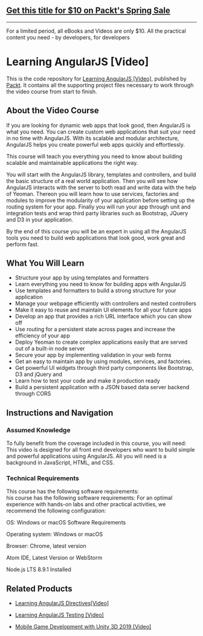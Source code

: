 ## [Get this title for $10 on Packt's Spring Sale](https://www.packt.com/V03842?utm_source=github&utm_medium=packt-github-repo&utm_campaign=spring_10_dollar_2022)
-----
For a limited period, all eBooks and Videos are only $10. All the practical content you need \- by developers, for developers

# Learning AngularJS [Video]
This is the code repository for [Learning AngularJS [Video]](https://www.packtpub.com/web-development/learning-angularjs-video?utm_source=github&utm_medium=repository&utm_campaign=9781783985067), published by [Packt](https://www.packtpub.com/?utm_source=github). It contains all the supporting project files necessary to work through the video course from start to finish.
## About the Video Course
	
If you are looking for dynamic web apps that look good, then AngularJS is what you need. You can create custom web applications that suit your need in no time with AngularJS. With its scalable and modular architecture, AngularJS helps you create powerful web apps quickly and effortlessly.

This course will teach you everything you need to know about building scalable and maintainable applications the right way.

You will start with the AngularJS library, templates and controllers, and build the basic structure of a real world application. Then you will see how AngularJS interacts with the server to both read and write data with the help of Yeoman. Thereon you will learn how to use services, factories and modules to improve the modularity of your application before setting up the routing system for your app. Finally you will run your app through unit and integration tests and wrap third party libraries such as Bootstrap, JQuery and D3 in your application. 

By the end of this course you will be an expert in using all the AngularJS tools you need to build web applications that look good, work great and perform fast.

<H2>What You Will Learn</H2>
<DIV class=book-info-will-learn-text>
<UL>
<LI>Structure your app by using templates and formatters 
<LI>Learn everything you need to know for building apps with AngularJS 
<LI>Use templates and formatters to build a strong structure for your application 
<LI>Manage your webpage efficiently with controllers and nested controllers 
<LI>Make it easy to reuse and maintain UI elements for all your future apps 
<LI>Develop an app that provides a rich URL interface which you can show off 
<LI>Use routing for a persistent state across pages and increase the efficiency of your app 
<LI>Deploy Yeoman to create complex applications easily that are served out of a built-in node server 
<LI>Secure your app by implementing validation in your web forms 
<LI>Get an easy to maintain app by using modules, services, and factories. 
<LI>Get powerful UI widgets through third party components like Bootstrap, D3 and jQuery and 
<LI>Learn how to test your code and make it production ready 
<LI>Build a persistent application with a JSON based data server backend through CORS </LI></UL></DIV>

## Instructions and Navigation
### Assumed Knowledge
To fully benefit from the coverage included in this course, you will need:<br/>
This video is designed for all front end developers who want to build simple and powerful applications using AngularJS. All you will need is a background in JavaScript, HTML, and CSS.
### Technical Requirements
This course has the following software requirements:<br/>
his course has the following software requirements:
For an optimal experience with hands-on labs and other practical activities, we recommend the following configuration:

OS: Windows or macOS Software Requirements

Operating system: Windows or macOS

Browser: Chrome, latest version

Atom IDE, Latest Version or WebStorm

Node.js LTS 8.9.1 Installed



## Related Products
* [Learning AngularJS Directives[Video]](https://www.packtpub.com/web-development/learning-angularjs-directivesvideo?utm_source=github&utm_medium=repository&utm_campaign=9781785287329)

* [Learning AngularJS Testing [Video]](https://www.packtpub.com/web-development/learning-angularjs-testing-video?utm_source=github&utm_medium=repository&utm_campaign=9781782174899)

* [Mobile Game Development with Unity 3D 2019 [Video]](https://www.packtpub.com/game-development/mobile-game-development-unity-3d-2019-video?utm_source=github&utm_medium=repository&utm_campaign=9781838559939)

